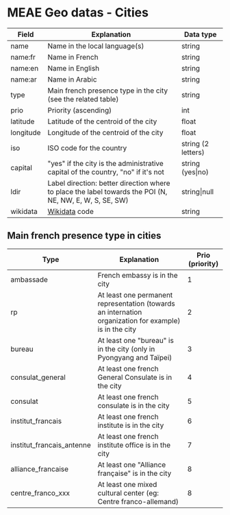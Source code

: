 # MEAE Geo datas - Cities

| Field     | Explanation                                                  | Data type          |
| --------- | ------------------------------------------------------------ | ------------------ |
| name      | Name in the local language(s)                                | string             |
| name:fr   | Name in French                                               | string             |
| name:en   | Name in English                                              | string             |
| name:ar   | Name in Arabic                                               | string             |
| type      | Main french presence type in the city (see the related table) | string             |
| prio      | Priority (ascending)                                         | int                |
| latitude  | Latitude of the centroid of the city                         | float              |
| longitude | Longitude of the centroid of the city                        | float              |
| iso       | ISO code for the country                                     | string (2 letters) |
| capital   | "yes" if the city is the administrative capital of the country, "no" if it's not | string (yes\|no)   |
| ldir      | Label direction: better direction where to place the label towards the POI (N, NE, NW, E, W, S, SE, SW) | string\|null       |
| wikidata  | [Wikidata](https://www.wikidata.org) code                    | string             |

## Main french presence type in cities

| Type                      | Explanation                                                  | Prio (priority) |
| ------------------------- | ------------------------------------------------------------ | --------------- |
| ambassade                 | French embassy is in the city                                | 1               |
| rp                        | At least one permanent representation (towards an internation organization for example) is in the city | 2               |
| bureau                    | At least one "bureau" is in the city (only in Pyongyang and Taïpei) | 3               |
| consulat_general          | At least one french General Consulate is in the city         | 4               |
| consulat                  | At least one french consulate is in the city                 | 5               |
| institut_francais         | At least one french institute is in the city                 | 6               |
| institut_francais_antenne | At least one french institute office is in the city          | 7               |
| alliance_francaise        | At least one "Alliance française" is in the city             | 8               |
| centre_franco_xxx         | At least one mixed cultural center (eg: Centre franco-allemand) | 8               |

